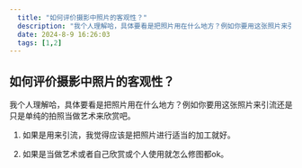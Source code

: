 ```yaml
---
  title: "如何评价摄影中照片的客观性？"
  description: "我个人理解哈，具体要看是把照片用在什么地方？例如你要用这张照片来引流还是只是单纯的拍照当做艺术来欣赏吧。1. 如果是用来引流，我觉得应该是把照片进行适当的加工就好。2. 如果是当做艺术或者自己欣赏或个人使用就怎么修图都ok。"
  date: 2024-8-9 16:26:03
  tags: [1,2]
---
```


## 如何评价摄影中照片的客观性？

我个人理解哈，具体要看是把照片用在什么地方？例如你要用这张照片来引流还是只是单纯的拍照当做艺术来欣赏吧。

1. 如果是用来引流，我觉得应该是把照片进行适当的加工就好。

2. 如果是当做艺术或者自己欣赏或个人使用就怎么修图都ok。
